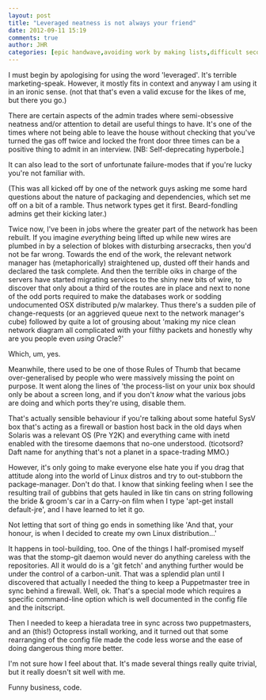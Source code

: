 ```yaml
---
layout: post
title: "Leveraged neatness is not always your friend"
date: 2012-09-11 15:19
comments: true
author: JHR
categories: [epic handwave,avoiding work by making lists,difficult second version]
---
```


I must begin by apologising for using the word 'leveraged'. It's terrible
 marketing-speak. However, it mostly fits in context and anyway I am using
 it in an ironic sense. (not that that's even a valid excuse for the likes
 of me, but there you go.)

There are certain aspects of the admin trades where semi-obsessive neatness
and/or attention to detail are useful things to have. It's one of the times
where not being able to leave the house without checking that you've turned the
gas off twice and locked the front door three times can be a positive thing to
admit in an interview. [NB: Self-deprecating hyperbole.]

It can also lead to the sort of unfortunate failure-modes that if you're lucky
you're not familiar with.

(This was all kicked off by one of the network guys asking me some hard
questions about the nature of packaging and dependencies, which set me off on a
bit of a ramble. Thus network types get it first. Beard-fondling admins get
their kicking later.)

<!-- more -->

Twice now, I've been in jobs where the greater part of the network has been
rebuilt. If you imagine _everything_ being lifted up while new wires are
plumbed in by a selection of blokes with disturbing arsecracks, then you'd not
be far wrong. Towards the end of the work, the relevant network manager has
(metaphorically) straightened up, dusted off their hands and declared the task 
complete. And then the terrible oiks in charge of the servers have started
migrating services to the shiny new bits of wire, to discover that only about a
third of the routes are in place and next to none of the odd ports required to
make the databases work or sodding undocumented OSX distributed p/w malarkey.
Thus there's a sudden pile of change-requests (or an aggrieved queue next to
the network manager's cube) followed by quite a lot of grousing about 'making
my nice clean network diagram all complicated with your filthy packets and
honestly why are you people even _using_ Oracle?'

Which, um, yes.

Meanwhile, there used to be one of those Rules of Thumb that became
over-generalised by people who were massively missing the point on purpose. It
went along the lines of 'the process-list on your unix box should only be about
a screen long, and if you don't _know_ what the various jobs are doing and
which ports they're using, disable them. 

That's actually sensible behaviour if you're talking about some hateful SysV
box that's acting as a firewall or bastion host back in the old days when
Solaris was a relevant OS (Pre Y2K) and everything came with inetd enabled with
the tiresome daemons that no-one understood. (ticotsord? Daft name for anything
that's not a planet in a space-trading MMO.)

However, it's only going to make everyone else hate you if you drag that
attitude along into the world of Linux distros and try to out-stubborn the
package-manager. Don't do that. I know that sinking feeling when I see the
resulting trail of gubbins that gets hauled in like tin cans on string
following the bride & groom's car in a Carry-on film when I type 'apt-get
install default-jre', and I have learned to let it go. 

Not letting that sort of thing go ends in something like 'And that, your
honour, is when I decided to create my own Linux distribution...' 

It happens in tool-building, too. One of the things I half-promised myself was
that the stomp-git daemon would never do anything careless with the
repositories. All it would do is a 'git fetch' and anything further would be
under the control of a carbon-unit. That was a splendid plan until I discovered
that actually I needed the thing to keep a Puppetmaster tree in sync behind a
firewall. Well, ok. That's a special mode which requires a specific
command-line option which is well documented in the config file and the
initscript.

Then I needed to keep a hieradata tree in sync across two puppetmasters, and an
(this!) Octopress install working, and it turned out that some rearranging of
the config file made the code less worse and the ease of doing dangerous thing
more better.

I'm not sure how I feel about that. It's made several things really quite
trivial, but it really doesn't sit well with me.

Funny business, code.
